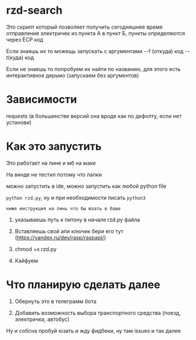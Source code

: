 # rzd-search

Это скрипт который позволяет получить сегодняшнее время отправления электричек из пункта А в пункт Б, пункты определяются через ЕСР код

Если знаешь их то можещь запускать с аргументами --f (откуда) код --t(куда) код

Если не знаешь то попробуем их найти по названию, для этого есть интерактивное дерьмо (запускаем без аргументов)

# Зависимости

requests (в большинстве версий она вроде как по дефолту, если нет установи)

# Как это запустить

Это работает на лине и мб на маке

На винде не тестил потому что лапки

можно запустить в ide, можно запустить как любой python file 

`python rzd.py`, ну и при необходимости писать `python3`

`ниже инструкция на линь что бы юзать в баше`
1. указываешь путь к питону в начале rzd.py файла

2. Вставляешь свой апи ключик бери его тут (https://yandex.ru/dev/rasp/raspapi/) 

3. chmod +x rzd.py

4. Кайфуем

# Что планирую сделать далее

1. Обернуть это в телеграмм бота

2. Добавить возможность выбора транспортного средства (поезд, электричка, автобус)

Ну и собсна пробуй юзать и жду фидбеки, ну там issues и так далее
